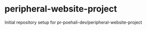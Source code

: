# peripheral-website-project

Initial repository setup for pr-poehali-dev/peripheral-website-project